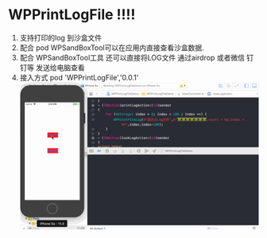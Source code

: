 # WPPrintLogFile !!!!

1. 支持打印的log 到沙盒文件
2. 配合 pod WPSandBoxTool可以在应用内直接查看沙盒数据. 
3. 配合 WPSandBoxTool工具 还可以直接将LOG文件 通过airdrop 或者微信 钉钉等 发送给电脑查看
4. 接入方式  pod 'WPPrintLogFile','0.0.1'
![](https://github.com/wenyhooo/WPPrintLogFile/blob/master/WPPrintLogFileDemo/wpprintlog.gif)
